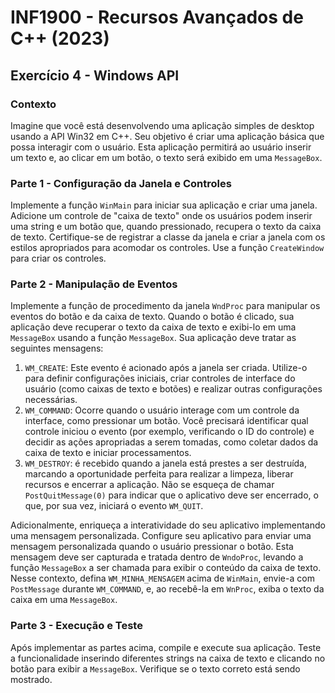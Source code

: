 
# INF1900 - Recursos Avançados de C++ (2023)
## Exercício 4 - Windows API

### Contexto
Imagine que você está desenvolvendo uma aplicação simples de desktop usando a API Win32 em C++. Seu objetivo é criar uma aplicação básica que possa interagir com o usuário. Esta aplicação permitirá ao usuário inserir um texto e, ao clicar em um botão, o texto será exibido em uma `MessageBox`.

### Parte 1 - Configuração da Janela e Controles
Implemente a função `WinMain` para iniciar sua aplicação e criar uma janela. Adicione um controle de "caixa de texto" onde os usuários podem inserir uma string e um botão que, quando pressionado, recupera o texto da caixa de texto.
Certifique-se de registrar a classe da janela e criar a janela com os estilos apropriados para acomodar os controles. Use a função `CreateWindow` para criar os controles.

### Parte 2 - Manipulação de Eventos
Implemente a função de procedimento da janela `WndProc` para manipular os eventos do botão e da caixa de texto. Quando o botão é clicado, sua aplicação deve recuperar o texto da caixa de texto e exibi-lo em uma `MessageBox` usando a função `MessageBox`. Sua aplicação deve tratar as seguintes mensagens:
1. `WM_CREATE`: Este evento é acionado após a janela ser criada. Utilize-o para definir configurações iniciais, criar controles de interface do usuário (como caixas de texto e botões) e realizar outras configurações necessárias.
2. `WM_COMMAND`: Ocorre quando o usuário interage com um controle da interface, como pressionar um botão. Você precisará identificar qual controle iniciou o evento (por exemplo, verificando o ID do controle) e decidir as ações apropriadas a serem tomadas, como coletar dados da caixa de texto e iniciar processamentos.
3. `WM_DESTROY`: é recebido quando a janela está prestes a ser destruída, marcando a oportunidade perfeita para realizar a limpeza, liberar recursos e encerrar a aplicação. Não se esqueça de chamar `PostQuitMessage(0)` para indicar que o aplicativo deve ser encerrado, o que, por sua vez, iniciará o evento `WM_QUIT`.

Adicionalmente, enriqueça a interatividade do seu aplicativo implementando uma mensagem personalizada. Configure seu aplicativo para enviar uma mensagem personalizada quando o usuário pressionar o botão. Esta mensagem deve ser capturada e tratada dentro de `WndoProc`, levando a função `MessageBox` a ser chamada para exibir o conteúdo da caixa de texto. Nesse contexto, defina `WM_MINHA_MENSAGEM` acima de `WinMain`, envie-a com `PostMessage` durante `WM_COMMAND`, e, ao recebê-la em `WnProc`, exiba o texto da caixa em uma `MessageBox`.

### Parte 3 - Execução e Teste
Após implementar as partes acima, compile e execute sua aplicação. Teste a funcionalidade inserindo diferentes strings na caixa de texto e clicando no botão para exibir a `MessageBox`. Verifique se o texto correto está sendo mostrado.